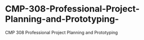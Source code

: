# CMP-308-Professional-Project-Planning-and-Prototyping-
CMP 308 Professional Project Planning and Prototyping 
